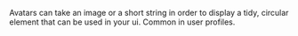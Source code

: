 Avatars can take an image or a short string in order to display a tidy, circular element that can be used in your ui. Common in user profiles.
